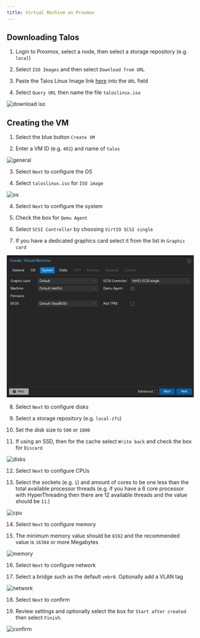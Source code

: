 ```yaml
---
title: Virtual Machine on Proxmox
---
```


## Downloading Talos

1. Login to Proxmox, select a node, then select a storage repository (e.g. `local`)

2. Select `ISO Images` and then select `Download from URL`

3. Paste the Talos Linux Image link [here](https://github.com/siderolabs/talos/releases/download/v1.7.0/metal-amd64.iso) into the `URL` field

4. Select `Query URL` then name the file `taloslinux.iso`

![download iso](./img/iso-dl.png)

## Creating the VM

1. Select the blue button `Create VM`

2. Enter a VM ID (e.g. `401`) and name of `talos`

![general](./img/vm-general.png)

3. Select `Next` to configure the OS

4. Select `taloslinux.iso` for `ISO image`

![os](./img/vm-os.png)

4. Select `Next` to configure the system

5. Check the box for `Qemu Agent`

6. Select `SCSI Controller` by choosing `VirtIO SCSI single`

7. If you have a dedicated graphics card select it from the list in `Graphic card`

![system](./img/vm-system.png)

8. Select `Next` to configure disks

9. Select a storage repository (e.g. `local-zfs`)

10. Set the disk size to `500` or `1000`

11. If using an SSD, then for the cache select `Write back` and check the box for `Discard`

![disks](./img/vm-disks.png)

12. Select `Next` to configure CPUs

13. Select the sockets (e.g. `1`) and amount of cores to be one less than the total available processor threads (e.g. if you have a 6 core processor with HyperThreading then there are 12 available threads and the value should be `11`.)

![cpu](./img/vm-cpu.png)

14. Select `Next` to configure memory

15. The minimum memory value should be `8192` and the recommended value is `16384` or more Megabytes

![memory](./img/vm-memory.png)

16. Select `Next` to configure network

17. Select a bridge such as the default `vmbr0`. Optionally add a VLAN tag

![network](./img/vm-network.png)

18. Select `Next` to confirm

19. Review settings and optionally select the box for `Start after created` then select `Finish`.

![confirm](./img/vm-confirm.png)
